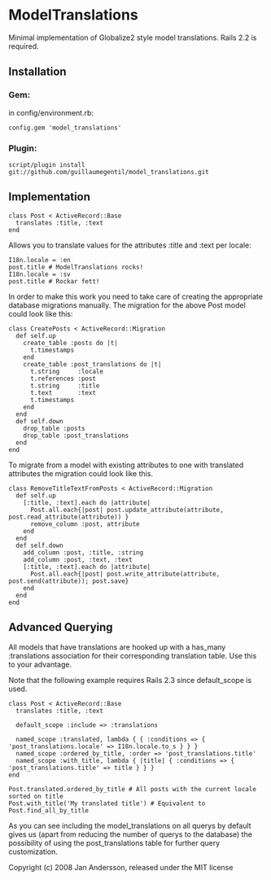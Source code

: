 # ModelTranslations

Minimal implementation of Globalize2 style model translations. Rails 2.2 is
required.

## Installation

### Gem:

in config/environment.rb:

    config.gem 'model_translations'

### Plugin:

    script/plugin install git://github.com/guillaumegentil/model_translations.git

## Implementation

    class Post < ActiveRecord::Base
      translates :title, :text
    end

Allows you to translate values for the attributes :title and :text per locale:

    I18n.locale = :en
    post.title # ModelTranslations rocks!
    I18n.locale = :sv
    post.title # Rockar fett!

In order to make this work you need to take care of creating the appropriate
database migrations manually. The migration for the above Post model could look
like this:

    class CreatePosts < ActiveRecord::Migration
      def self.up
        create_table :posts do |t|
          t.timestamps
        end
        create_table :post_translations do |t|
          t.string     :locale
          t.references :post
          t.string     :title
          t.text       :text
          t.timestamps
        end
      end
      def self.down
        drop_table :posts
        drop_table :post_translations
      end
    end

To migrate from a model with existing attributes to one with translated
attributes the migration could look like this.

    class RemoveTitleTextFromPosts < ActiveRecord::Migration
      def self.up
        [:title, :text].each do |attribute|
          Post.all.each{|post| post.update_attribute(attribute, post.read_attribute(attribute)) }
          remove_column :post, attribute
        end
      end
      def self.down
        add_column :post, :title, :string
        add_column :post, :text, :text
        [:title, :text].each do |attribute|
          Post.all.each{|post| post.write_attribute(attribute, post.send(attribute)); post.save}
        end
      end
    end

## Advanced Querying

All models that have translations are hooked up with a has_many :translations 
association for their corresponding translation table. Use this to your advantage. 

Note that the following example requires Rails 2.3 since default_scope is used.

    class Post < ActiveRecord::Base
      translates :title, :text
    
      default_scope :include => :translations
    
      named_scope :translated, lambda { { :conditions => { 'post_translations.locale' => I18n.locale.to_s } } }
      named_scope :ordered_by_title, :order => 'post_translations.title'
      named_scope :with_title, lambda { |title| { :conditions => { 'post_translations.title' => title } } }
    end

    Post.translated.ordered_by_title # All posts with the current locale sorted on title
    Post.with_title('My translated title') # Equivalent to Post.find_all_by_title

As you can see including the model_translations on all querys by default gives 
us (apart from reducing the number of querys to the database) the possibility
of using the post_translations table for further query customization.


Copyright (c) 2008 Jan Andersson, released under the MIT license